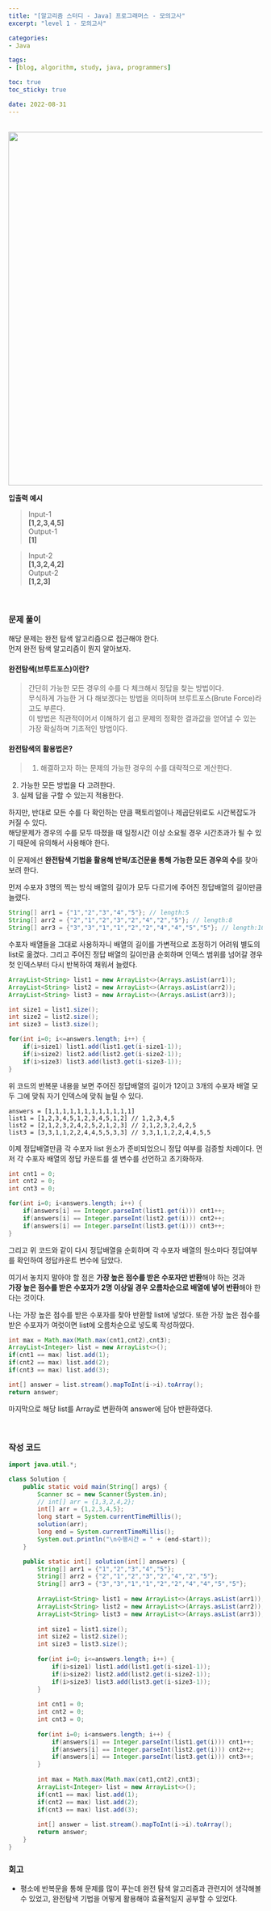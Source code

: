 ```yaml
--- 
title: "[알고리즘 스터디 - Java] 프로그래머스 - 모의고사" 
excerpt: "level 1 - 모의고사" 

categories: 
- Java

tags: 
- [blog, algorithm, study, java, programmers]

toc: true
toc_sticky: true

date: 2022-08-31
--- 
```


<br>

<center><img src="/assets/images/programmers/20220831_01.png" width="700"></center>

**입출력 예시**
> Input-1 <br>
**[1,2,3,4,5]** <br>
> Output-1 <br>
**[1]**

> Input-2 <br>
**[1,3,2,4,2]** <br>
> Output-2 <br>
**[1,2,3]**

<br>

### 문제 풀이
해당 문제는 완전 탐색 알고리즘으로 접근해야 한다. <br>
먼저 완전 탐색 알고리즘이 뭔지 알아보자.

#### 완전탐색(브루트포스)이란?
> 간단히 가능한 모든 경우의 수를 다 체크해서 정답을 찾는 방법이다. <br> 
무식하게 가능한 거 다 해보겠다는 방법을 의미하며 브루트포스(Brute Force)라고도 부른다. <br>
이 방법은 직관적이어서 이해하기 쉽고 문제의 정확한 결과값을 얻어낼 수 있는 가장 확실하며 기초적인 방법이다.

#### 완전탐색의 활용법은?
> 1. 해결하고자 하는 문제의 가능한 경우의 수를 대략적으로 계산한다.
2. 가능한 모든 방법을 다 고려한다.
3. 실제 답을 구할 수 있는지 적용한다.

하지만, 반대로 모든 수를 다 확인하는 만큼 팩토리얼이나 제곱단위로도 시간복잡도가 커질 수 있다. <br>
해당문제가 경우의 수를 모두 따졌을 때 일정시간 이상 소요될 경우 시간초과가 될 수 있기 때문에 유의해서 사용해야 한다.

이 문제에선 **완전탐색 기법을 활용해 반복/조건문을 통해 가능한 모든 경우의 수**를 찾아보려 한다.

먼저 수포자 3명의 찍는 방식 배열의 길이가 모두 다르기에 주어진 정답배열의 길이만큼 늘렸다.

```java
String[] arr1 = {"1","2","3","4","5"}; // length:5
String[] arr2 = {"2","1","2","3","2","4","2","5"}; // length:8 
String[] arr3 = {"3","3","1","1","2","2","4","4","5","5"}; // length:10  
``` 

수포자 배열들을 그대로 사용하자니 배열의 길이를 가변적으로 조정하기 어려워 별도의 list로 옮겼다.
그리고 주어진 정답 배열의 길이만큼 순회하며 인덱스 범위를 넘어갈 경우 첫 인덱스부터 다시 반복하여 채워서 늘렸다.

```java
ArrayList<String> list1 = new ArrayList<>(Arrays.asList(arr1));
ArrayList<String> list2 = new ArrayList<>(Arrays.asList(arr2));
ArrayList<String> list3 = new ArrayList<>(Arrays.asList(arr3));

int size1 = list1.size();
int size2 = list2.size();
int size3 = list3.size();

for(int i=0; i<=answers.length; i++) {
    if(i>size1) list1.add(list1.get(i-size1-1));
    if(i>size2) list2.add(list2.get(i-size2-1));
    if(i>size3) list3.add(list3.get(i-size3-1));
}
```
위 코드의 반복문 내용을 보면 주어진 정답배열의 길이가 12이고 3개의 수포자 배열 모두 그에 맞춰 자기 인덱스에 맞춰 늘릴 수 있다.

```
answers = [1,1,1,1,1,1,1,1,1,1,1,1]
list1 = [1,2,3,4,5,1,2,3,4,5,1,2] // 1,2,3,4,5
list2 = [2,1,2,3,2,4,2,5,2,1,2,3] // 2,1,2,3,2,4,2,5
list3 = [3,3,1,1,2,2,4,4,5,5,3,3] // 3,3,1,1,2,2,4,4,5,5
```

이제 정답배열만큼 각 수포자 list 원소가 준비되었으니 정답 여부를 검증할 차례이다.
먼저 각 수포자 배열의 정답 카운트를 셀 변수를 선언하고 초기화하자.

```java
int cnt1 = 0;
int cnt2 = 0;
int cnt3 = 0;

for(int i=0; i<answers.length; i++) {
    if(answers[i] == Integer.parseInt(list1.get(i))) cnt1++;
    if(answers[i] == Integer.parseInt(list2.get(i))) cnt2++; 
    if(answers[i] == Integer.parseInt(list3.get(i))) cnt3++;
}
```

그리고 위 코드와 같이 다시 정답배열을 순회하며 각 수포자 배열의 원소마다 정답여부를 확인하여 정답카운트 변수에 담았다.

여기서 놓치지 말아야 할 점은 **가장 높은 점수를 받은 수포자만 반환**해야 하는 것과 <br>
**가장 높은 점수를 받은 수포자가 2명 이상일 경우 오름차순으로 배열에 넣어 반환**해야 한다는 것이다.

나는 가장 높은 점수를 받은 수포자를 찾아 반환할 list에 넣었다.
또한 가장 높은 점수를 받은 수포자가 여럿이면 list에 오름차순으로 넣도록 작성하였다.  

```java
int max = Math.max(Math.max(cnt1,cnt2),cnt3);
ArrayList<Integer> list = new ArrayList<>();
if(cnt1 == max) list.add(1);
if(cnt2 == max) list.add(2);
if(cnt3 == max) list.add(3);

int[] answer = list.stream().mapToInt(i->i).toArray();        
return answer;
```

마지막으로 해당 list를 Array로 변환하여 answer에 담아 반환하였다.


<br>

### 작성 코드
```java
import java.util.*;

class Solution {
    public static void main(String[] args) {
        Scanner sc = new Scanner(System.in);
        // int[] arr = {1,3,2,4,2};
        int[] arr = {1,2,3,4,5};
        long start = System.currentTimeMillis();
        solution(arr);
        long end = System.currentTimeMillis();
        System.out.println("\n수행시간 = " + (end-start));
    }

    public static int[] solution(int[] answers) {
        String[] arr1 = {"1","2","3","4","5"};
        String[] arr2 = {"2","1","2","3","2","4","2","5"}; 
        String[] arr3 = {"3","3","1","1","2","2","4","4","5","5"};      
        
        ArrayList<String> list1 = new ArrayList<>(Arrays.asList(arr1));
        ArrayList<String> list2 = new ArrayList<>(Arrays.asList(arr2));
        ArrayList<String> list3 = new ArrayList<>(Arrays.asList(arr3));
        
        int size1 = list1.size();
        int size2 = list2.size();
        int size3 = list3.size();
        
        for(int i=0; i<=answers.length; i++) {
            if(i>size1) list1.add(list1.get(i-size1-1));
            if(i>size2) list2.add(list2.get(i-size2-1));
            if(i>size3) list3.add(list3.get(i-size3-1));
        }
        
        int cnt1 = 0;
        int cnt2 = 0;
        int cnt3 = 0;
        
        for(int i=0; i<answers.length; i++) {
            if(answers[i] == Integer.parseInt(list1.get(i))) cnt1++;
            if(answers[i] == Integer.parseInt(list2.get(i))) cnt2++; 
            if(answers[i] == Integer.parseInt(list3.get(i))) cnt3++;
        }
        
        int max = Math.max(Math.max(cnt1,cnt2),cnt3);
        ArrayList<Integer> list = new ArrayList<>();
        if(cnt1 == max) list.add(1);
        if(cnt2 == max) list.add(2);
        if(cnt3 == max) list.add(3);
        
        int[] answer = list.stream().mapToInt(i->i).toArray();        
        return answer;
    }
}
```

### 회고
- 평소에 반복문을 통해 문제를 많이 푸는데 완전 탐색 알고리즘과 관련지어 생각해볼 수 있었고, 완전탐색 기법을 어떻게 활용해야 효율적일지 공부할 수 있었다.
